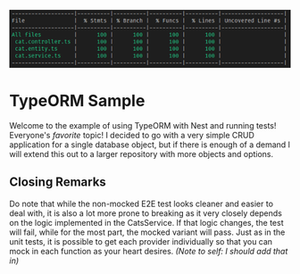 <p align="center">
  <img src="./testCoverage.png"/>
</p>

# TypeORM Sample

Welcome to the example of using TypeORM with Nest and running tests! Everyone's _favorite_ topic! I decided to go with a very simple CRUD application for a single database object, but if there is enough of a demand I will extend this out to a larger repository with more objects and options.

## Closing Remarks

Do note that while the non-mocked E2E test looks cleaner and easier to deal with, it is also a lot more prone to breaking as it very closely depends on the logic implemented in the CatsService. If that logic changes, the test will fail, while for the most part, the mocked variant will pass. Just as in the unit tests, it is possible to get each provider individually so that you can mock in each function as your heart desires. _(Note to self: I should add that in)_
